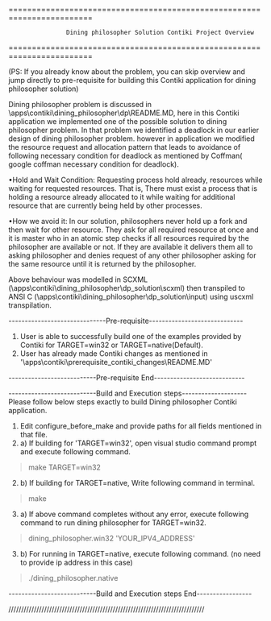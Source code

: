 ========================================================================
   
                    Dining philosopher Solution Contiki Project Overview
    
========================================================================

(PS: If you already know about the problem, you can skip overview and jump directly to pre-requisite for building this Contiki application for dining philosopher solution)

Dining philosopher problem is discussed in \apps\contiki\dining_philosopher\dp\README.MD, here in this Contiki application we implemented one of the possible solution to dining philosopher problem. In that problem we identified a deadlock in our earlier design of dining philosopher problem. however in application we modified the resource request and allocation pattern that leads to avoidance of following necessary condition for deadlock as mentioned by Coffman( google coffman necessary condition for deadlock). 

•Hold and Wait Condition:
Requesting process hold already, resources while waiting for requested resources. That is, There must exist a process that is holding a resource already allocated to it while waiting for additional resource that are currently being held by other processes.

•How we avoid it:
In our solution, philosophers never hold up a fork and then wait for other resource. They ask for all
required resource at once and it is master who in an atomic step checks if all resources required by
the philosopher are available or not. If they are available it delivers them all to asking philosopher
and denies request of any other philosopher asking for the same resource until it is returned by the
philosopher.

Above behaviour was modelled in SCXML (\apps\contiki\dining_philosopher\dp_solution\scxml) then transpiled to ANSI C (\apps\contiki\dining_philosopher\dp_solution\input) using uscxml transpilation.


------------------------------Pre-requisite-----------------------------
1) User is able to successfully build one of the examples provided by Contiki for TARGET=win32 or TARGET=native(Default).
2) User has already made Contiki changes as mentioned in '\apps\contiki\prerequisite_contiki_changes\README.MD'

---------------------------Pre-requisite End----------------------------


---------------------------Build and Execution steps--------------------
Please follow below steps exactly to build Dining philosopher Contiki application.

1) Edit configure_before_make and provide paths for all fields mentioned in that file. 
2) a) If building for 'TARGET=win32', open visual studio command prompt and execute following command. 
> make TARGET=win32
2) b) If building for TARGET=native, Write following command in terminal.
>make
3) a) If above command completes without any error, execute following command to run dining philosopher for TARGET=win32.
> dining_philosopher.win32 'YOUR_IPV4_ADDRESS'
3) b) For running in TARGET=native, execute following command. (no need to provide ip address in this case) 
>./dining_philosopher.native

---------------------------Build and Execution steps End-----------------


/////////////////////////////////////////////////////////////////////////////

